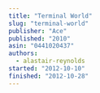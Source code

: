 ```yaml
---
title: "Terminal World"
slug: "terminal-world"
publisher: "Ace"
published: "2010"
asin: "0441020437"
authors:
  - alastair-reynolds
started: "2012-10-10"
finished: "2012-10-28"
---
```

